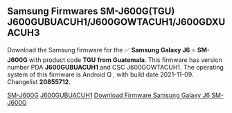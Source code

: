<h2>Samsung Firmwares SM-J600G(TGU) J600GUBUACUH1/J600GOWTACUH1/J600GDXUACUH3</h2>
Download the Samsung firmware for the ✅ <strong>Samsung Galaxy J6 </strong> ⭐ <strong>SM-J600G</strong> with product code <strong>TGU</strong> <strong> from Guatemala</strong>. This firmware has version number PDA <strong>J600GUBUACUH1</strong> and CSC J600GOWTACUH1. The operating system of this firmware is Android Q , with build date 2021-11-09. Changelist <strong>20855712</strong>.


[SM-J600G](https://samfirm.shop/samsung/model/SM-J600G)
[J600GUBUACUH1](https://samfirm.shop/samsung/pda/J600GUBUACUH1)
[Download Firmware Samsung Galaxy J6 SM-J600G](https://samfirm.shop/samsung/firmware/473517)
